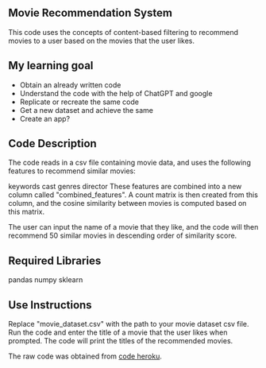 ## Movie Recommendation System
This code uses the concepts of content-based filtering to recommend movies to a user based on the movies that the user likes.

## My learning goal
- Obtain an already written code
- Understand the code with the help of ChatGPT and google
- Replicate or recreate the same code
- Get a new dataset and achieve the same
- Create an app?

## Code Description
The code reads in a csv file containing movie data, and uses the following features to recommend similar movies:

keywords
cast
genres
director
These features are combined into a new column called "combined_features". A count matrix is then created from this column, and the cosine similarity between movies is computed based on this matrix.

The user can input the name of a movie that they like, and the code will then recommend 50 similar movies in descending order of similarity score.

## Required Libraries
pandas
numpy
sklearn

## Use Instructions

Replace "movie_dataset.csv"  with the path to your movie dataset csv file.
Run the code and enter the title of a movie that the user likes when prompted.
The code will print the titles of the recommended movies.

The raw code was obtained from [code heroku](https://github.com/codeheroku/Introduction-to-Machine-Learning/blob/cb915bab2892a0cf4e60da956c493a83753af3cb/Building%20a%20Movie%20Recommendation%20Engine/movie_recommender_completed.py). 

